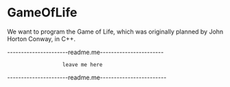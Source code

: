# GameOfLife
We want to program the Game of Life, which was originally planned by John Horton Conway, in C++.

----------------------readme.me-----------------------

                      leave me here
    
----------------------readme.me------------------------
